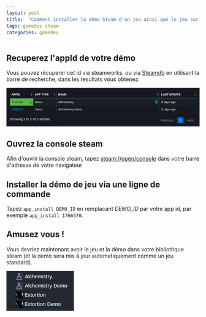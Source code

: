 ```yaml
---
layout: post
title:  "Comment installer la démo Steam d'un jeu ainsi que le jeu sur un même compte Steam ?"
tags: gamedev steam
categories: gamedev
---
```


## Recuperez l'appId de votre démo

Vous pouvez récuperer cet id via steamworks, ou via [Steamdb](https://steamdb.info) en utilisant la barre de recherche, dans les resultats vous obtenez:

![](/assets/img/2022-04-09_steamdb-demo-appid.png)

## Ouvrez la console steam

Afin d'ouvrir la console steam, tapez [steam://open/console](steam://open/console) dans votre barre d'adresse de votre navigateur

## Installer la démo de jeu via une ligne de commande

Tapez `app_install DEMO_ID` en remplacant *DEMO_ID* par votre app id, par exemple `app_install 1766570`.

## Amusez vous !

Vous devriez maintenant avoir le jeu et la démo dans votre bibliothque steam (et la demo sera mis à jour automatiquement comme un jeu standard).

![](/assets/img/2022-04-09_steam_demo+game.png)